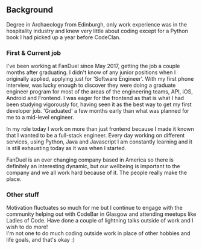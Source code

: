 ## Background

Degree in Archaeology from Edinburgh, only work experience was in the hospitality industry and knew very little about coding except for a Python book I had picked up a year before CodeClan.

### First & Current job

I've been working at FanDuel since May 2017, getting the job a couple months after graduating.  I didn't know of any junior positions when I originally applied, applying just for 'Software Engineer'.  With my first phone interview, was lucky enough to discover they were doing a graduate engineer program for most of the areas of the engineering teams, API, iOS, Android and Frontend.  I was eager for the frontend as that is what I had been studying vigorously for, having seen it as the best way to get my first developer job. 'Graduated' a few months early than what was planned for me to a mid-level engineer.

In my role today I work on more than just frontend because I made it known that I wanted to be a full-stack engineer.  Every day working on different services, using Python, Java and Javascript I am constantly learning and it is still exhausting today as it was when I started.

FanDuel is an ever changing company based in America so there is definitely an interesting dynamic, but our wellbeing is important to the company and we all work hard because of it.  The people really make the place.

### Other stuff

Motivation fluctuates so much for me but I continue to engage with the community helping out with CodeBar in Glasgow and attending meetups like Ladies of Code.  Have done a couple of lightning talks outside of work and I wish to do more!  
I'm not one to do much coding outside work in place of other hobbies and life goals, and that's okay :)